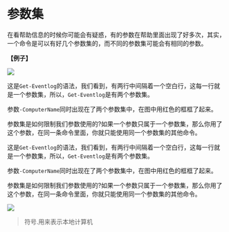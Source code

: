# 参数集

在看帮助信息的时候你可能会有疑惑，有的参数在帮助里面出现了好多次，其实，一个命令是可以有好几个参数集的，而不同的参数集可能会有相同的参数。

**【例子】**

![](images/parameter_syntax.png)

这是`Get-Eventlog`的语法，我们看到，有两行中间隔着一个空白行，这每一行就是一个参数集，所以，`Get-Eventlog`是有两个参数集。

参数`-ComputerName`同时出现在了两个参数集中，在图中用红色的框框了起来。

参数集是如何限制我们参数使用的?如果一个参数只属于一个参数集，那么你用了这个参数，在同一条命令里面，你就只能使用同一个参数集的其他命令。

这是`Get-Eventlog`的语法，我们看到，有两行中间隔着一个空白行，这每一行就是一个参数集，所以，`Get-Eventlog`是有两个参数集。

参数`-ComputerName`同时出现在了两个参数集中，在图中用红色的框框了起来。

参数集是如何限制我们参数使用的?如果一个参数只属于一个参数集，那么你用了这个参数，在同一条命令里面，你就只能使用同一个参数集的其他命令。

![](images\parameter_sets.png)

> 符号.用来表示本地计算机
